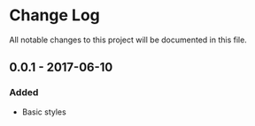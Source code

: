 # Change Log
All notable changes to this project will be documented in this file.

## 0.0.1 - 2017-06-10
### Added
- Basic styles
